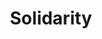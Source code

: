 ---
pid: LLP534
title: Solidarity
location_transcription: South Street or Market Street
zipcode: NJ08057
outside_phl: Moorestown NJ
neighborhood: 
age: '18'
age_range: 13-19
instagram: 
image_file_name: LLP_534.jpg
proposal_transcription: 'Description: Three androgynous figures holding hands.  The
  one in the middle is the American flag and on either side holding its hand are the
  gay flag and the transgender flag'
topic: Brotherly Love,Gender Identity,Inclusivity,LGBTQ+
topic_summary: 0, 0, 0, 0
type: Mural,Sculpture Statue,Image
keywords_other: 
credit: Austen VanSciver
image_labels: 
twitter: 
facebook: 
permalink: "/monuments/llp534/"
layout: item-page
---